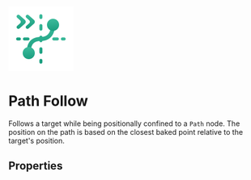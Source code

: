 <img alt="Follow Group Icon" class="page-header-icon" src="../assets/follow-path.svg" />

# Path Follow

Follows a target while being positionally confined to a `Path` node. The position on the path is based on the closest baked point relative to the target's position.


## Properties
<!--@include: ./parts/follow-mode.md-->

<!--@include: ./parts/follow-target.md-->

<Property2D3D propertyName="Follow Path" propertyType2D="Path2D" propertyDefault2D="null" propertyType3D="Path3D" propertyDefault3D="null">

<template v-slot:propertyDescription>

Determines which `Path` node the `PCam` should be bound to. The `Camera` will follow the position of the Follow Target while sticking to the closest point on the path.

</template>
<template v-slot:setMethod2D>

`void` set_follow_path(`Path2D` path_3d)

</template>
<template v-slot:setMethod3D>

`void` set_follow_path(`Path3D` path_3d)

</template>

<template v-slot:setExample2D>

::: details Example
```gdscript
pcam.set_follow_path(follow_path_2d)
```
:::

</template>
<template v-slot:setExample3D>

::: details Example
```gdscript
pcam.set_follow_path(follow_path_3d)
```
:::

</template>

<template v-slot:getMethod2D>

`Vector2` get_follow_target_offset()

</template>
<template v-slot:getMethod3D>

`Vector3` get_follow_target_offset()

</template>

<template v-slot:getExample2D>

::: details Example
```gdscript
pcam.get_follow_path()
```
:::

</template>
<template v-slot:getExample3D>

::: details Example
```gdscript
pcam.get_follow_path()
```
:::

</template>

</Property2D3D>

<!--@include: ./parts/damping.md-->

<!--@include: ./parts/damping-value.md-->
